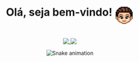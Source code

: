 <div align="center">
<h1>Olá, seja bem-vindo! <img align="top" src="BIT - 1.png" width="50" height="50"></h1><br>
</div>

<div align="center">
<a href="https://github.com/anuraghazra/github-readme-stats">
<img align="top" src="https://github-readme-stats.vercel.app/api?username=Marcos-Auguusto&show_icons=true&title_color=C3D1D9&text_color=7A8490&icon_color=3572A5&bg_color=0D1117&hide_border=true">
</a>
<img align="top" height="320" src="https://github-readme-stats.vercel.app/api/top-langs/?username=Marcos-Auguusto&title_color=C3D1D9&text_color=7A8490&bg_color=0D1117&hide_border=true">
</div>

<div align="center">
 
  ![Snake animation](https://github.com/Marcos-Auguusto/Marcos-Auguusto/blob/output/github-contribution-grid-snake.svg)

</div>


